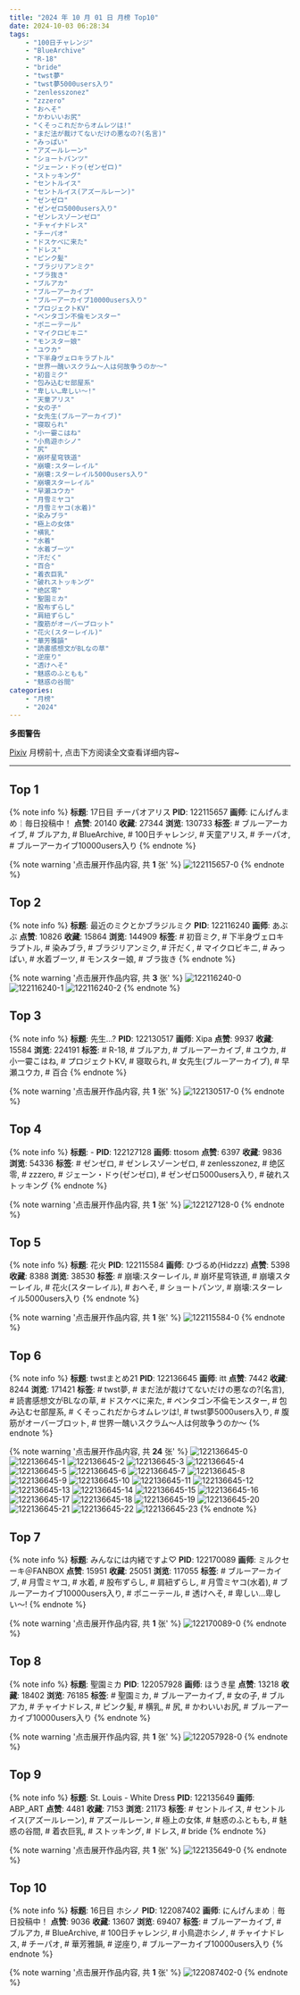 ```yaml
---
title: "2024 年 10 月 01 日 月榜 Top10"
date: 2024-10-03 06:28:34
tags:
    - "100日チャレンジ"
    - "BlueArchive"
    - "R-18"
    - "bride"
    - "twst夢"
    - "twst夢5000users入り"
    - "zenlesszonez"
    - "zzzero"
    - "おへそ"
    - "かわいいお尻"
    - "くそっこれだからオムレツは!"
    - "まだ法が裁けてないだけの悪なの?(名言)"
    - "みっぱい"
    - "アズールレーン"
    - "ショートパンツ"
    - "ジェーン・ドゥ(ゼンゼロ)"
    - "ストッキング"
    - "セントルイス"
    - "セントルイス(アズールレーン)"
    - "ゼンゼロ"
    - "ゼンゼロ5000users入り"
    - "ゼンレスゾーンゼロ"
    - "チャイナドレス"
    - "チーパオ"
    - "ドスケベに来た"
    - "ドレス"
    - "ピンク髪"
    - "ブラジリアンミク"
    - "ブラ抜き"
    - "ブルアカ"
    - "ブルーアーカイブ"
    - "ブルーアーカイブ10000users入り"
    - "プロジェクトKV"
    - "ペンタゴン不倫モンスター"
    - "ポニーテール"
    - "マイクロビキニ"
    - "モンスター娘"
    - "ユウカ"
    - "下半身ヴェロキラプトル"
    - "世界一醜いスクラム〜人は何故争うのか〜"
    - "初音ミク"
    - "包み込むセ部屋系"
    - "卑しい…卑しい〜!"
    - "天童アリス"
    - "女の子"
    - "女先生(ブルーアーカイブ)"
    - "寝取られ"
    - "小一孁こはね"
    - "小鳥遊ホシノ"
    - "尻"
    - "崩坏星穹铁道"
    - "崩壊:スターレイル"
    - "崩壊:スターレイル5000users入り"
    - "崩壊スターレイル"
    - "早瀬ユウカ"
    - "月雪ミヤコ"
    - "月雪ミヤコ(水着)"
    - "染みブラ"
    - "極上の女体"
    - "横乳"
    - "水着"
    - "水着ブーツ"
    - "汗だく"
    - "百合"
    - "着衣巨乳"
    - "破れストッキング"
    - "绝区零"
    - "聖園ミカ"
    - "股布ずらし"
    - "肩紐ずらし"
    - "腹筋がオーバーブロット"
    - "花火(スターレイル)"
    - "華芳雅韻"
    - "読書感想文がBLなの草"
    - "逆座り"
    - "透けへそ"
    - "魅惑のふともも"
    - "魅惑の谷間"
categories:
    - "月榜"
    - "2024"
---
```


<i class="fa fa-triangle-exclamation"></i>**多图警告**<i class="fa fa-triangle-exclamation"></i>

[Pixiv](https://www.pixiv.net/) 月榜前十, 点击下方阅读全文查看详细内容~

<!-- more -->

---

## Top 1

{% note info %}
**标题**: 17日目 チーパオアリス
**PID**: 122115657 **画师**: にんげんまめ￤毎日投稿中！
**点赞**: 20140 **收藏**: 27344 **浏览**: 130733
**标签**: # ブルーアーカイブ, # ブルアカ, # BlueArchive, # 100日チャレンジ, # 天童アリス, # チーパオ, # ブルーアーカイブ10000users入り
{% endnote %}

{% note warning '点击展开作品内容, 共 **1** 张' %}
![122115657-0](https://i.pixiv.re/img-original/img/2024/09/04/00/00/54/122115657_p0.png)
{% endnote %}

## Top 2

{% note info %}
**标题**: 最近のミクとかブラジルミク
**PID**: 122116240 **画师**: あぶぶ
**点赞**: 10826 **收藏**: 15864 **浏览**: 144909
**标签**: # 初音ミク, # 下半身ヴェロキラプトル, # 染みブラ, # ブラジリアンミク, # 汗だく, # マイクロビキニ, # みっぱい, # 水着ブーツ, # モンスター娘, # ブラ抜き
{% endnote %}

{% note warning '点击展开作品内容, 共 **3** 张' %}
![122116240-0](https://i.pixiv.re/img-original/img/2024/09/04/00/12/09/122116240_p0.jpg)
![122116240-1](https://i.pixiv.re/img-original/img/2024/09/04/00/12/09/122116240_p1.jpg)
![122116240-2](https://i.pixiv.re/img-original/img/2024/09/04/00/12/09/122116240_p2.jpg)
{% endnote %}

## Top 3

{% note info %}
**标题**: 先生...?
**PID**: 122130517 **画师**: Xipa
**点赞**: 9937 **收藏**: 15584 **浏览**: 224191
**标签**: # R-18, # ブルアカ, # ブルーアーカイブ, # ユウカ, # 小一孁こはね, # プロジェクトKV, # 寝取られ, # 女先生(ブルーアーカイブ), # 早瀬ユウカ, # 百合
{% endnote %}

{% note warning '点击展开作品内容, 共 **1** 张' %}
![122130517-0](https://i.pixiv.re/img-original/img/2024/09/04/16/44/49/122130517_p0.png)
{% endnote %}

## Top 4

{% note info %}
**标题**: -
**PID**: 122127128 **画师**: ttosom
**点赞**: 6397 **收藏**: 9836 **浏览**: 54336
**标签**: # ゼンゼロ, # ゼンレスゾーンゼロ, # zenlesszonez, # 绝区零, # zzzero, # ジェーン・ドゥ(ゼンゼロ), # ゼンゼロ5000users入り, # 破れストッキング
{% endnote %}

{% note warning '点击展开作品内容, 共 **1** 张' %}
![122127128-0](https://i.pixiv.re/img-original/img/2024/09/04/13/00/01/122127128_p0.jpg)
{% endnote %}

## Top 5

{% note info %}
**标题**: 花火
**PID**: 122115584 **画师**: ひづるめ(Hidzzz)
**点赞**: 5398 **收藏**: 8388 **浏览**: 38530
**标签**: # 崩壊:スターレイル, # 崩坏星穹铁道, # 崩壊スターレイル, # 花火(スターレイル), # おへそ, # ショートパンツ, # 崩壊:スターレイル5000users入り
{% endnote %}

{% note warning '点击展开作品内容, 共 **1** 张' %}
![122115584-0](https://i.pixiv.re/img-original/img/2024/09/04/00/00/31/122115584_p0.jpg)
{% endnote %}

## Top 6

{% note info %}
**标题**: twstまとめ21
**PID**: 122136645 **画师**: itt
**点赞**: 7442 **收藏**: 8244 **浏览**: 171421
**标签**: # twst夢, # まだ法が裁けてないだけの悪なの?(名言), # 読書感想文がBLなの草, # ドスケベに来た, # ペンタゴン不倫モンスター, # 包み込むセ部屋系, # くそっこれだからオムレツは!, # twst夢5000users入り, # 腹筋がオーバーブロット, # 世界一醜いスクラム〜人は何故争うのか〜
{% endnote %}

{% note warning '点击展开作品内容, 共 **24** 张' %}
![122136645-0](https://i.pixiv.re/img-original/img/2024/09/04/20/58/28/122136645_p0.png)
![122136645-1](https://i.pixiv.re/img-original/img/2024/09/04/20/58/28/122136645_p1.png)
![122136645-2](https://i.pixiv.re/img-original/img/2024/09/04/20/58/28/122136645_p2.png)
![122136645-3](https://i.pixiv.re/img-original/img/2024/09/04/20/58/28/122136645_p3.png)
![122136645-4](https://i.pixiv.re/img-original/img/2024/09/04/20/58/28/122136645_p4.png)
![122136645-5](https://i.pixiv.re/img-original/img/2024/09/04/20/58/28/122136645_p5.png)
![122136645-6](https://i.pixiv.re/img-original/img/2024/09/04/20/58/28/122136645_p6.png)
![122136645-7](https://i.pixiv.re/img-original/img/2024/09/04/20/58/28/122136645_p7.png)
![122136645-8](https://i.pixiv.re/img-original/img/2024/09/04/20/58/28/122136645_p8.png)
![122136645-9](https://i.pixiv.re/img-original/img/2024/09/04/20/58/28/122136645_p9.png)
![122136645-10](https://i.pixiv.re/img-original/img/2024/09/04/20/58/28/122136645_p10.png)
![122136645-11](https://i.pixiv.re/img-original/img/2024/09/04/20/58/28/122136645_p11.png)
![122136645-12](https://i.pixiv.re/img-original/img/2024/09/04/20/58/28/122136645_p12.png)
![122136645-13](https://i.pixiv.re/img-original/img/2024/09/04/20/58/28/122136645_p13.png)
![122136645-14](https://i.pixiv.re/img-original/img/2024/09/04/20/58/28/122136645_p14.png)
![122136645-15](https://i.pixiv.re/img-original/img/2024/09/04/20/58/28/122136645_p15.png)
![122136645-16](https://i.pixiv.re/img-original/img/2024/09/04/20/58/28/122136645_p16.png)
![122136645-17](https://i.pixiv.re/img-original/img/2024/09/04/20/58/28/122136645_p17.png)
![122136645-18](https://i.pixiv.re/img-original/img/2024/09/04/20/58/28/122136645_p18.png)
![122136645-19](https://i.pixiv.re/img-original/img/2024/09/04/20/58/28/122136645_p19.png)
![122136645-20](https://i.pixiv.re/img-original/img/2024/09/04/20/58/28/122136645_p20.png)
![122136645-21](https://i.pixiv.re/img-original/img/2024/09/04/20/58/28/122136645_p21.png)
![122136645-22](https://i.pixiv.re/img-original/img/2024/09/04/20/58/28/122136645_p22.png)
![122136645-23](https://i.pixiv.re/img-original/img/2024/09/04/20/58/28/122136645_p23.png)
{% endnote %}

## Top 7

{% note info %}
**标题**: みんなには内緒ですよ♡
**PID**: 122170089 **画师**: ミルクセーキ＠FANBOX
**点赞**: 15951 **收藏**: 25051 **浏览**: 117055
**标签**: # ブルーアーカイブ, # 月雪ミヤコ, # 水着, # 股布ずらし, # 肩紐ずらし, # 月雪ミヤコ(水着), # ブルーアーカイブ10000users入り, # ポニーテール, # 透けへそ, # 卑しい…卑しい〜!
{% endnote %}

{% note warning '点击展开作品内容, 共 **1** 张' %}
![122170089-0](https://i.pixiv.re/img-original/img/2024/09/06/00/00/43/122170089_p0.jpg)
{% endnote %}

## Top 8

{% note info %}
**标题**: 聖園ミカ
**PID**: 122057928 **画师**: ほうき星
**点赞**: 13218 **收藏**: 18402 **浏览**: 76185
**标签**: # 聖園ミカ, # ブルーアーカイブ, # 女の子, # ブルアカ, # チャイナドレス, # ピンク髪, # 横乳, # 尻, # かわいいお尻, # ブルーアーカイブ10000users入り
{% endnote %}

{% note warning '点击展开作品内容, 共 **1** 张' %}
![122057928-0](https://i.pixiv.re/img-original/img/2024/09/02/00/01/05/122057928_p0.jpg)
{% endnote %}

## Top 9

{% note info %}
**标题**: St. Louis - White Dress
**PID**: 122135649 **画师**: ABP_ART
**点赞**: 4481 **收藏**: 7153 **浏览**: 21173
**标签**: # セントルイス, # セントルイス(アズールレーン), # アズールレーン, # 極上の女体, # 魅惑のふともも, # 魅惑の谷間, # 着衣巨乳, # ストッキング, # ドレス, # bride
{% endnote %}

{% note warning '点击展开作品内容, 共 **1** 张' %}
![122135649-0](https://i.pixiv.re/img-original/img/2024/09/04/20/24/17/122135649_p0.jpg)
{% endnote %}

## Top 10

{% note info %}
**标题**: 16日目 ホシノ
**PID**: 122087402 **画师**: にんげんまめ￤毎日投稿中！
**点赞**: 9036 **收藏**: 13607 **浏览**: 69407
**标签**: # ブルーアーカイブ, # ブルアカ, # BlueArchive, # 100日チャレンジ, # 小鳥遊ホシノ, # チャイナドレス, # チーパオ, # 華芳雅韻, # 逆座り, # ブルーアーカイブ10000users入り
{% endnote %}

{% note warning '点击展开作品内容, 共 **1** 张' %}
![122087402-0](https://i.pixiv.re/img-original/img/2024/09/03/00/00/46/122087402_p0.png)
{% endnote %}
